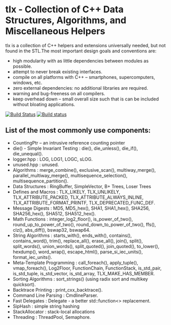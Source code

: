 # tlx - Collection of C++ Data Structures, Algorithms, and Miscellaneous Helpers

tlx is a collection of C++ helpers and extensions universally needed, but not found in the STL.The most important design goals and conventions are:

- high modularity with as little dependencies between modules as possible.
- attempt to never break existing interfaces.
- compile on all platforms with C++ – smartphones, supercomputers, windows, etc.
- zero external dependencies: no additional libraries are required.
- warning and bug-freeness on all compilers.
- keep overhead down – small overall size such that is can be included without bloating applications.

[![Build Status](https://travis-ci.org/tlx/tlx.svg?branch=master)](https://travis-ci.org/tlx/tlx)
[![Build status](https://ci.appveyor.com/api/projects/status/xxwj7usfjfs3h9id/branch/master?svg=true)](https://ci.appveyor.com/project/bingmann/tlx/branch/master)

## List of the most commonly use components:

- CountingPtr – an intrusive reference counting pointer
- die() - Simple Invariant Testing : die(), die_unless(), die_if(), die_unequal().
- logger.hpp : LOG, LOG1, LOGC, sLOG.
- unused.hpp : unused.
- Algorithms : merge_combine(), exclusive_scan(), multiway_merge(), parallel_multiway_merge(), multisequence_selection(), multisequence_partition().
- Data Structures : RingBuffer, SimpleVector, B+ Trees, Loser Trees
- Defines and Macros : TLX_LIKELY, TLX_UNLIKELY, TLX_ATTRIBUTE_PACKED, TLX_ATTRIBUTE_ALWAYS_INLINE, TLX_ATTRIBUTE_FORMAT_PRINTF, TLX_DEPRECATED_FUNC_DEF.
- Message Digests : MD5, MD5_hex(), SHA1, SHA1_hex(), SHA256, SHA256_hex(), SHA512, SHA512_hex().
- Math Functions : integer_log2_floor(), is_power_of_two(), round_up_to_power_of_two(), round_down_to_power_of_two(), ffs(), clz(), abs_diff(), bswap32, bswap64.
- String Algorithms : starts_with(), ends_with(), contains(), contains_word(), trim(), replace_all(), erase_all(), join(), split(), split_words(), union_words(), split_quoted(), join_quoted(), to_lower(), hexdump(), word_wrap(), escape_html(), parse_si_iec_units(), format_iec_units().
- Meta-Template Programming : call_foreach(), apply_tuple(), vmap_foreach(), Log2Floor, FunctionChain, FunctionStack, is_std_pair, is_std_tuple, is_std_vector, is_std_array, TLX_MAKE_HAS_MEMBER.
- Sorting Algorithms : sort_strings() (using radix sort and multikey quicksort).
- Backtrace Printing : print_cxx_backtrace().
- Command Line Parsing : CmdlineParser.
- Fast Delegates : Delegate - a better std::function<> replacement.
- SipHash : simple string hashing
- StackAllocator : stack-local allocations
- Threading : ThreadPool, Semaphore.
